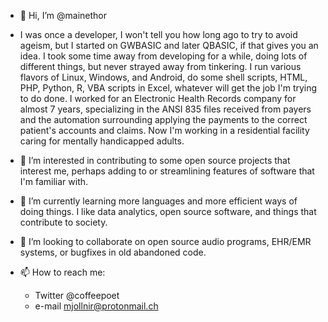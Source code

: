 - 👋 Hi, I’m @mainethor
- I was once a developer, I won't tell you how long ago to try to avoid ageism, but I started on GWBASIC and later QBASIC, if that gives you an idea. I took some time away from developing for a while, doing lots of different things, but never strayed away from tinkering. I run various flavors of Linux, Windows, and Android, do some shell scripts, HTML, PHP, Python, R, VBA scripts in Excel, whatever will get the job I'm trying to do done. I worked for an Electronic Health Records company for almost 7 years, specializing in the ANSI 835 files received from payers and the automation surrounding applying the payments to the correct patient's accounts and claims. Now I'm working in a residential facility caring for mentally handicapped adults. 

- 👀 I’m interested in contributing to some open source projects that interest me, perhaps adding to or streamlining features of software that I'm familiar with.
- 🌱 I’m currently learning more languages and more efficient ways of doing things. I like data analytics, open source software, and things that contribute to society.
- 💞️ I’m looking to collaborate on open source audio programs, EHR/EMR systems, or bugfixes in old abandoned code.
- 📫 How to reach me:
  -  Twitter @coffeepoet
  -  e-mail mjollnir@protonmail.ch

<!---
mainethor/mainethor is a ✨ special ✨ repository because its `README.md` (this file) appears on your GitHub profile.
You can click the Preview link to take a look at your changes.
--->
